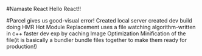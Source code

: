 #Namaste React Hello React!!

#Parcel gives us good-visual error!
Created local server
created dev build 
doing HMR Hot Module Replacement
uses a file watching algorithm-written in c++
faster dev exp by caching 
Image Optimization
Minification of the file(it is basically a bundler bundle files together to make them ready for production!)